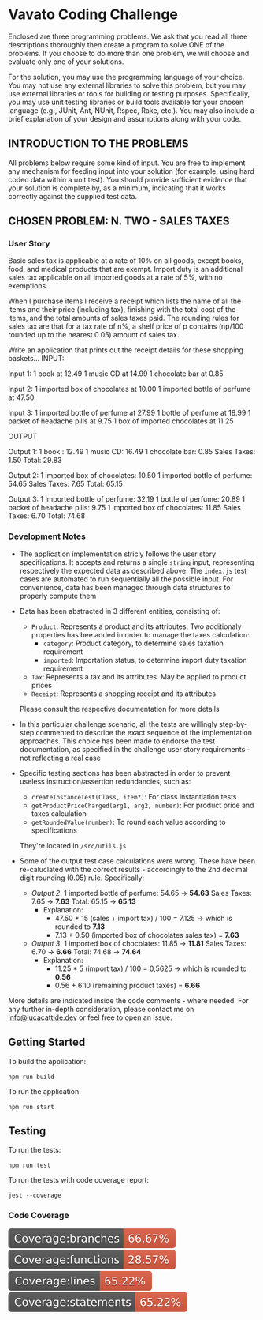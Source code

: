 # Vavato Coding Challenge

Enclosed are three programming problems. We ask that you read all three descriptions thoroughly then create a program to solve ONE of the problems. If you choose to do more than one problem, we will choose and evaluate only one of your solutions.

For the solution, you may use the programming language of your choice. You may not use any external libraries to solve this problem, but you may use external libraries or tools for building or testing purposes. Specifically, you may use unit testing libraries or build tools available for your chosen language (e.g., JUnit, Ant, NUnit, Rspec, Rake, etc.). You may also include a brief explanation of your design and assumptions along with your code.

## INTRODUCTION TO THE PROBLEMS

All problems below require some kind of input. You are free to implement any mechanism for feeding input into your solution (for example, using hard coded data within a unit test). You should provide sufficient evidence that your solution is complete by, as a minimum, indicating that it works correctly against the supplied test data.

## CHOSEN PROBLEM: N. TWO - SALES TAXES

### User Story

Basic sales tax is applicable at a rate of 10% on all goods, except books, food, and medical products that are exempt. Import duty is an additional sales tax applicable on all imported goods at a rate of 5%, with no exemptions.

When I purchase items I receive a receipt which lists the name of all the items and their price (including tax), finishing with the total cost of the items, and the total amounts of sales taxes paid. The rounding rules for sales tax are that for a tax rate of n%, a shelf price of p contains (np/100 rounded up to the nearest 0.05) amount of sales tax.

Write an application that prints out the receipt details for these shopping baskets… INPUT:

Input 1: 1 book at 12.49 1 music CD at 14.99 1 chocolate bar at 0.85

Input 2: 1 imported box of chocolates at 10.00 1 imported bottle of perfume at 47.50

Input 3: 1 imported bottle of perfume at 27.99 1 bottle of perfume at 18.99 1 packet of headache pills at 9.75 1 box of imported chocolates at 11.25

OUTPUT

Output 1: 1 book : 12.49 1 music CD: 16.49 1 chocolate bar: 0.85 Sales Taxes: 1.50 Total: 29.83

Output 2: 1 imported box of chocolates: 10.50 1 imported bottle of perfume: 54.65 Sales Taxes: 7.65 Total: 65.15

Output 3: 1 imported bottle of perfume: 32.19 1 bottle of perfume: 20.89 1 packet of headache pills: 9.75 1 imported box of chocolates: 11.85 Sales Taxes: 6.70 Total: 74.68

### Development Notes

- The application implementation stricly follows the user story specifications. It accepts and returns a single `string` input, representing respectively the expected data as described above. The `index.js` test cases are automated to run sequentially all the possible input. For convenience, data has been managed through data structures to properly compute them
- Data has been abstracted in 3 different entities, consisting of:

  - `Product`: Represents a product and its attributes. Two additionaly properties has bee added in order to manage the taxes calculation:
    - `category`: Product category, to determine sales taxation requirement
    - `imported`: Importation status, to determine import duty taxation requirement
  - `Tax`: Represents a tax and its attributes. May be applied to product prices
  - `Receipt`: Represents a shopping receipt and its attributes

  Please consult the respective documentation for more details

- In this particular challenge scenario, all the tests are willingly step-by-step commented to describe the exact sequence of the implementation approaches. This choice has been made to endorse the test documentation, as specified in the challenge user story requirements - not reflecting a real case
- Specific testing sections has been abstracted in order to prevent useless instruction/assertion redundancies, such as:

  - `createInstanceTest(Class, item?)`: For class instantiation tests
  - `getProductPriceCharged(arg1, arg2, number)`: For product price and taxes calculation
  - `getRoundedValue(number)`: To round each value according to specifications

  They're located in `/src/utils.js`

- Some of the output test case calculations were wrong. These have been re-caluclated with the correct results - accordingly to the 2nd decimal digit rounding (0.05) rule. Specifically:
  - _Output 2_: 1 imported bottle of perfume: 54.65 -> **54.63** Sales Taxes: 7.65 -> **7.63** Total: 65.15 -> **65.13**
    - Explanation:
      - 47.50 \* 15 (sales + import tax) / 100 = 7.125 -> which is rounded to **7.13**
      - 7.13 + 0.50 (imported box of chocolates sales tax) = **7.63**
  - _Output 3_: 1 imported box of chocolates: 11.85 -> **11.81** Sales Taxes: 6.70 -> **6.66** Total: 74.68 -> **74.64**
    - Explanation:
      - 11.25 \* 5 (import tax) / 100 = 0,5625 -> which is rounded to **0.56**
      - 0.56 + 6.10 (remaining product taxes) = **6.66**

More details are indicated inside the code comments - where needed. For any further in-depth consideration, please contact me on info@lucacattide.dev or feel free to open an issue.

## Getting Started

To build the application:

```
npm run build
```

To run the application:

```
npm run start
```

## Testing

To run the tests:

```
npm run test
```

To run the tests with code coverage report:

```
jest --coverage
```

### Code Coverage

![Branches](./coverage/badge-branches.svg 'Coverage - Branches') ![Branches](./coverage/badge-functions.svg 'Coverage - Functions') ![Branches](./coverage/badge-lines.svg 'Coverage - Lines') ![Branches](./coverage/badge-statements.svg 'Coverage - Statements')
